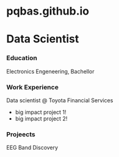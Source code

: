 # pqbas.github.io
# Data Scientist


### Education
Electronics Engeneering, Bachellor

### Work Experience
Data scientist @ Toyota Financial Services
- big impact project 1!
- big impact project 2!

### Projeects
EEG Band Discovery

